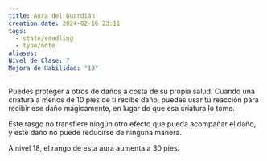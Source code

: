 ```yaml
---
title: Aura del Guardián
creation date: 2024-02-16 23:11
tags:
  - state/seedling
  - type/note
aliases: 
Nivel de Clase: 7
Mejora de Habilidad: "18"
---
```

Puedes proteger a otros de daños a costa de su propia salud. Cuando una criatura a menos de 10
pies de ti recibe daño, puedes usar tu reacción para recibir ese daño mágicamente, en lugar de que esa criatura lo tome. 

Este rasgo no transfiere ningún otro efecto que pueda acompañar el daño, y este daño no puede reducirse de ninguna manera.

A nivel 18, el rango de esta aura aumenta a 30 pies.

